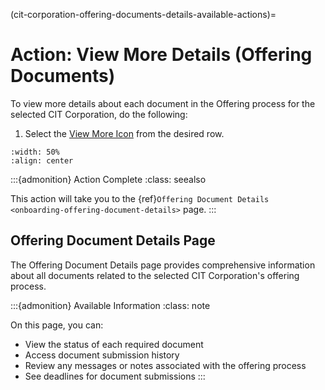 

(cit-corporation-offering-documents-details-available-actions)=
# Action: View More Details (Offering Documents)


To view more details about each document in the Offering process for the selected CIT Corporation, do the following:

1. Select the [View More Icon](#view-more-icon) from the desired row.

```{lazyfigure} ../../../_static/solo_app/Document/CITCorpOffering/cit-corporations-offering-documents-view-details-location.webp
:width: 50%
:align: center
```

:::{admonition} Action Complete
:class: seealso

This action will take you to the {ref}`Offering Document Details <onboarding-offering-document-details>` page.
:::

## Offering Document Details Page

The Offering Document Details page provides comprehensive information about all documents related to the selected CIT Corporation's offering process.

:::{admonition} Available Information
:class: note

On this page, you can:

- View the status of each required document
- Access document submission history
- Review any messages or notes associated with the offering process
- See deadlines for document submissions
:::
